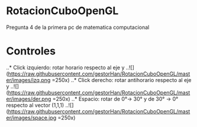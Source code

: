 # RotacionCuboOpenGL
Pregunta 4 de la primera pc de matematica computacional

# Controles
..* Click izquierdo: rotar horario respecto al eje y
..![](https://raw.githubusercontent.com/gestorHan/RotacionCuboOpenGL/master/images/izq.png =250x)
..* Click derecho: rotar antihorario respecto al eje y
..![](https://raw.githubusercontent.com/gestorHan/RotacionCuboOpenGL/master/images/der.png =250x)
..* Espacio: rotar de 0°-> 30° y de 30° -> 0° respecto al vector (1,1,1)
..![](https://raw.githubusercontent.com/gestorHan/RotacionCuboOpenGL/master/images/space.jpg =250x)
